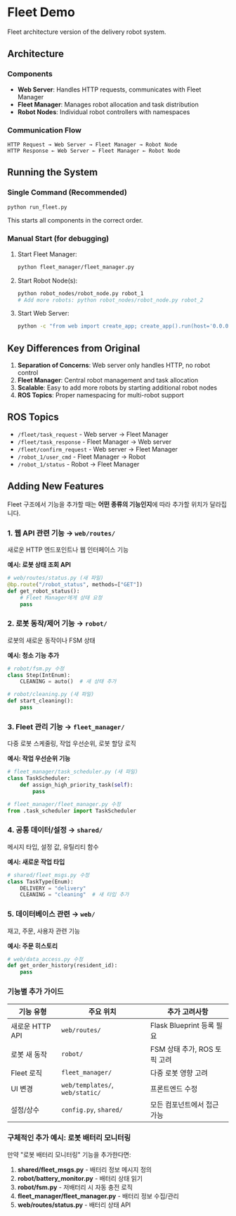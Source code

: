 # Fleet Demo

Fleet architecture version of the delivery robot system.

## Architecture

### Components
- **Web Server**: Handles HTTP requests, communicates with Fleet Manager
- **Fleet Manager**: Manages robot allocation and task distribution
- **Robot Nodes**: Individual robot controllers with namespaces

### Communication Flow
```
HTTP Request → Web Server → Fleet Manager → Robot Node
HTTP Response ← Web Server ← Fleet Manager ← Robot Node
```

## Running the System

### Single Command (Recommended)
```bash
python run_fleet.py
```
This starts all components in the correct order.

### Manual Start (for debugging)
1. Start Fleet Manager:
   ```bash
   python fleet_manager/fleet_manager.py
   ```

2. Start Robot Node(s):
   ```bash
   python robot_nodes/robot_node.py robot_1
   # Add more robots: python robot_nodes/robot_node.py robot_2
   ```

3. Start Web Server:
   ```bash
   python -c "from web import create_app; create_app().run(host='0.0.0.0', port=8080)"
   ```

## Key Differences from Original

1. **Separation of Concerns**: Web server only handles HTTP, no robot control
2. **Fleet Manager**: Central robot management and task allocation
3. **Scalable**: Easy to add more robots by starting additional robot nodes
4. **ROS Topics**: Proper namespacing for multi-robot support

## ROS Topics
- `/fleet/task_request` - Web server → Fleet Manager
- `/fleet/task_response` - Fleet Manager → Web server  
- `/fleet/confirm_request` - Web server → Fleet Manager
- `/robot_1/user_cmd` - Fleet Manager → Robot
- `/robot_1/status` - Robot → Fleet Manager

## Adding New Features

Fleet 구조에서 기능을 추가할 때는 **어떤 종류의 기능인지**에 따라 추가할 위치가 달라집니다.

### 1. **웹 API 관련 기능** → `web/routes/`
새로운 HTTP 엔드포인트나 웹 인터페이스 기능

**예시: 로봇 상태 조회 API**
```python
# web/routes/status.py (새 파일)
@bp.route("/robot_status", methods=["GET"])
def get_robot_status():
    # Fleet Manager에게 상태 요청
    pass
```

### 2. **로봇 동작/제어 기능** → `robot/`
로봇의 새로운 동작이나 FSM 상태

**예시: 청소 기능 추가**
```python
# robot/fsm.py 수정
class Step(IntEnum):
    CLEANING = auto()  # 새 상태 추가

# robot/cleaning.py (새 파일)
def start_cleaning():
    pass
```

### 3. **Fleet 관리 기능** → `fleet_manager/`
다중 로봇 스케줄링, 작업 우선순위, 로봇 할당 로직

**예시: 작업 우선순위 기능**
```python
# fleet_manager/task_scheduler.py (새 파일)
class TaskScheduler:
    def assign_high_priority_task(self):
        pass

# fleet_manager/fleet_manager.py 수정
from .task_scheduler import TaskScheduler
```

### 4. **공통 데이터/설정** → `shared/`
메시지 타입, 설정 값, 유틸리티 함수

**예시: 새로운 작업 타입**
```python
# shared/fleet_msgs.py 수정
class TaskType(Enum):
    DELIVERY = "delivery"
    CLEANING = "cleaning"  # 새 타입 추가
```

### 5. **데이터베이스 관련** → `web/`
재고, 주문, 사용자 관련 기능

**예시: 주문 히스토리**
```python
# web/data_access.py 수정
def get_order_history(resident_id):
    pass
```

### 기능별 추가 가이드

| 기능 유형 | 주요 위치 | 추가 고려사항 |
|-----------|-----------|---------------|
| 새로운 HTTP API | `web/routes/` | Flask Blueprint 등록 필요 |
| 로봇 새 동작 | `robot/` | FSM 상태 추가, ROS 토픽 고려 |
| Fleet 로직 | `fleet_manager/` | 다중 로봇 영향 고려 |
| UI 변경 | `web/templates/`, `web/static/` | 프론트엔드 수정 |
| 설정/상수 | `config.py`, `shared/` | 모든 컴포넌트에서 접근 가능 |

### 구체적인 추가 예시: 로봇 배터리 모니터링

만약 "로봇 배터리 모니터링" 기능을 추가한다면:

1. **shared/fleet_msgs.py** - 배터리 정보 메시지 정의
2. **robot/battery_monitor.py** - 배터리 상태 읽기
3. **robot/fsm.py** - 저배터리 시 자동 충전 로직  
4. **fleet_manager/fleet_manager.py** - 배터리 정보 수집/관리
5. **web/routes/status.py** - 배터리 상태 API